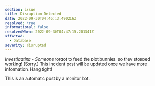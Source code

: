 ```yaml
---
section: issue
title: Disruption Detected
date: 2022-09-30T04:46:13.490216Z
resolved: true
informational: false
resolvedWhen: 2022-09-30T04:47:15.201341Z
affected:
  - Database
severity: disrupted
---
```

*Investigating* - _Someone_ forgot to feed the plot bunnies, so they stopped working! (Sorry.) This incident post will be updated once we have more information. Hang tight!

This is an automatic post by a monitor bot.
        